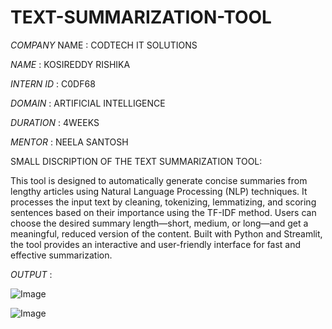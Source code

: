 # TEXT-SUMMARIZATION-TOOL

*COMPANY* NAME : CODTECH IT SOLUTIONS

*NAME* : KOSIREDDY RISHIKA

*INTERN ID* : C0DF68

*DOMAIN* : ARTIFICIAL INTELLIGENCE

*DURATION* : 4WEEKS

*MENTOR* : NEELA SANTOSH

SMALL DISCRIPTION OF THE TEXT SUMMARIZATION TOOL:

This tool is designed to automatically generate concise summaries from lengthy articles using Natural Language Processing (NLP) techniques. It processes the input text by cleaning, tokenizing, lemmatizing, and scoring sentences based on their importance using the TF-IDF method. Users can choose the desired summary length—short, medium, or long—and get a meaningful, reduced version of the content. Built with Python and Streamlit, the tool provides an interactive and user-friendly interface for fast and effective summarization.

*OUTPUT* :

![Image](https://github.com/user-attachments/assets/2e15d6a7-7947-494d-a224-15f3abe441c6)

![Image](https://github.com/user-attachments/assets/ebbc3ccc-1ad1-40ce-9bcb-a3ece22d7e5b)





